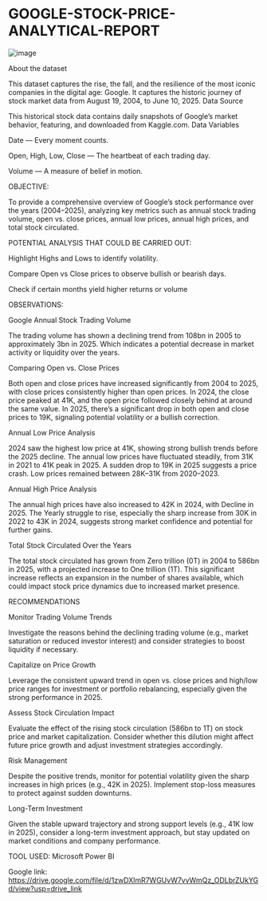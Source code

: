 # GOOGLE-STOCK-PRICE-ANALYTICAL-REPORT

![image](https://github.com/user-attachments/assets/ec189455-4958-4453-ad6d-d44d2cbbaf27)

About the dataset


This dataset captures the rise, the fall, and the resilience of the most iconic companies in the digital age: Google. It captures the historic journey of stock market data from August 19, 2004, to June 10, 2025.
Data Source


This historical stock data contains daily snapshots of Google’s market behavior, featuring, and downloaded from Kaggle.com.
Data Variables


Date — Every moment counts.

Open, High, Low, Close — The heartbeat of each trading day.

Volume — A measure of belief in motion.

OBJECTIVE:


To provide a comprehensive overview of Google’s stock performance over the years (2004–2025), analyzing key metrics such as annual stock trading volume, open vs. close prices, annual low prices, annual high prices, and total stock circulated.

POTENTIAL ANALYSIS THAT COULD BE CARRIED OUT: 

Highlight Highs and Lows to identify volatility.

Compare Open vs Close prices to observe bullish or bearish days.

Check if certain months yield higher returns or volume

OBSERVATIONS: 

Google Annual Stock Trading Volume

The trading volume has shown a declining trend from 108bn in 2005 to approximately 3bn in 2025. Which indicates a potential decrease in market activity or liquidity over the years.

Comparing Open vs. Close Prices

Both open and close prices have increased significantly from 2004 to 2025, with close prices consistently higher than open prices. In 2024, the close price peaked at 41K, and the open price followed closely behind at around the same value. In 2025, there’s a significant drop in both open and close prices to 19K, signaling potential volatility or a bullish correction.

Annual Low Price Analysis

2024 saw the highest low price at 41K, showing strong bullish trends before the 2025 decline. The annual low prices have fluctuated steadily, from 31K in 2021 to 41K peak in 2025. A sudden drop to 19K in 2025 suggests a price crash. Low prices remained between 28K–31K from 2020–2023.

Annual High Price Analysis

The annual high prices have also increased to 42K in 2024, with Decline in 2025. The Yearly struggle to rise, especially the sharp increase from 30K in 2022 to 43K in 2024, suggests strong market confidence and potential for further gains.

Total Stock Circulated Over the Years

The total stock circulated has grown from Zero trillion (0T) in 2004 to 586bn in 2025, with a projected increase to One trillion (1T). This significant increase reflects an expansion in the number of shares available, which could impact stock price dynamics due to increased market presence.

RECOMMENDATIONS

Monitor Trading Volume Trends

Investigate the reasons behind the declining trading volume (e.g., market saturation or reduced investor interest) and consider strategies to boost liquidity if necessary.

Capitalize on Price Growth

Leverage the consistent upward trend in open vs. close prices and high/low price ranges for investment or portfolio rebalancing, especially given the strong performance in 2025.

Assess Stock Circulation Impact

Evaluate the effect of the rising stock circulation (586bn to 1T) on stock price and market capitalization. Consider whether this dilution might affect future price growth and adjust investment strategies accordingly.

Risk Management

Despite the positive trends, monitor for potential volatility given the sharp increases in high prices (e.g., 42K in 2025). Implement stop-loss measures to protect against sudden downturns.

Long-Term Investment

Given the stable upward trajectory and strong support levels (e.g., 41K low in 2025), consider a long-term investment approach, but stay updated on market conditions and company performance.

TOOL USED: Microsoft Power BI

Google link: https://drive.google.com/file/d/1zwDXlmR7WGUvW7vvWmQz_ODLbrZUkYGd/view?usp=drive_link
